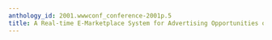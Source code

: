 ```yaml
---
anthology_id: 2001.wwwconf_conference-2001p.5
title: A Real-time E-Marketplace System for Advertising Opportunities on Datacasting
---
```

